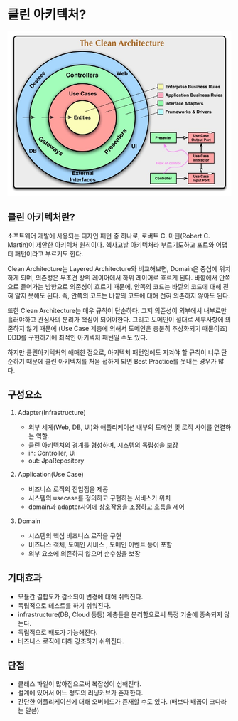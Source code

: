 # 클린 아키텍처?

![CleanArchitecture1.png](CleanArchitecture1.png)

## 클린 아키텍처란?

소프트웨어 개발에 사용되는 디자인 패턴 중 하나로, 로버트 C. 마틴(Robert C. Martin)이 제안한 아키텍처 원칙이다.
헥사고날 아키텍처라 부르기도하고 포트와 어댑터 패턴이라고 부르기도 한다.

Clean Architecture는 Layered Architecture와 비교해보면,
Domain은 중심에 위치하게 되며, 의존성은 무조건 상위 레이어에서 하위 레이어로 흐르게 된다.
바깥에서 안쪽으로 들어가는 방향으로 의존성이 흐르기 때문에, 안쪽의 코드는 바깥의 코드에 대해 전혀 알지 못해도 된다.
즉, 안쪽의 코드는 바깥의 코드에 대해 전혀 의존하지 않아도 된다.

또한 Clean Architecture는 매우 규칙이 단순하다.
그저 의존성이 외부에서 내부로만 흘러야하고 관심사의 분리가 핵심이 되어야한다.
그리고 도메인이 절대로 세부사항에 의존하지 않기 때문에 (Use Case 계층에 의해서 도메인은 충분히 추상화되기 때문이죠)
DDD를 구현하기에 최적인 아키텍처 패턴일 수도 있다.

하지만 클린아키텍처의 애매한 점으로, 아키텍처 패턴임에도 지켜야 할 규칙이 너무 단순하기 때문에
클린 아키텍처를 처음 접하게 되면 Best Practice를 못내는 경우가 많다.

## 구성요소

1. Adapter(Infrastructure)

   - 외부 세계(Web, DB, UI)와 애플리케이션 내부의 도메인 및 로직 사이를 연결하는 역할.
   - 클린 아키텍처의 경계를 형성하며, 시스템의 독립성을 보장
   - in: Controller, Ui
   - out: JpaRepository

2. Application(Use Case)

   - 비즈니스 로직의 진입점을 제공
   - 시스템의 usecase를 정의하고 구현하는 서비스가 위치
   - domain과 adapter사이에 상호작용을 조정하고 흐름을 제어

3. Domain
   - 시스템의 핵심 비즈니스 로직을 구현
   - 비즈니스 객체, 도메인 서비스 , 도메인 이벤트 등이 포함
   - 외부 요소에 의존하지 않으며 순수성을 보장


## 기대효과
- 모듈간 결합도가 감소되어 변경에 대해 쉬워진다.
- 독립적으로 테스트를 하기 쉬워진다.
- infrastructure(DB, Cloud 등등) 계층들을 분리함으로써 특정 기술에 종속되지 않는다.
- 독립적으로 배포가 가능해진다.
- 비즈니스 로직에 대해 강조하기 쉬워진다.

## 단점
- 클래스 파일이 많아짐으로써 복잡성이 심해진다.
- 설계에 있어서 어느 정도의 러닝커브가 존재한다.
- 간단한 어플리케이션에 대해 오버헤드가 존재할 수도 있다. (배보다 배꼽이 크다라는 말씀)

